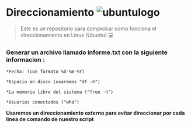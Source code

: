 # Direccionamiento ![ubuntulogo](https://upload.wikimedia.org/wikipedia/commons/b/b5/Former_Ubuntu_logo.svg)


>Este es un repositorio para comprobar como funciona el direccionamiento en Linux (Ubuntu) :computer:



### Generar un archivo llamado informe.txt con la siguiente informacion :
  
    *Fecha: (con formato %d-%m-%Y)
  
    *Espacio en disco (usaremos "df -h")
  
    *La memoria libre del sistema ("free -h")
  
    *Usuarios conectados ("who")

**Usaremos un direccionamiento externo para evitar direccionar por cada linea de comando de nuestro script**


``` 

```

